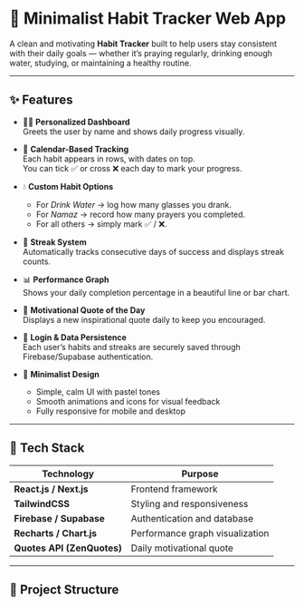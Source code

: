 # 🌿 Minimalist Habit Tracker Web App

A clean and motivating **Habit Tracker** built to help users stay consistent with their daily goals — whether it’s praying regularly, drinking enough water, studying, or maintaining a healthy routine.

---

## ✨ Features

- 🧍‍♀️ **Personalized Dashboard**  
  Greets the user by name and shows daily progress visually.

- 📅 **Calendar-Based Tracking**  
  Each habit appears in rows, with dates on top.  
  You can tick ✅ or cross ❌ each day to mark your progress.

- 💧 **Custom Habit Options**  
  - For *Drink Water* → log how many glasses you drank.  
  - For *Namaz* → record how many prayers you completed.  
  - For all others → simply mark ✅ / ❌.

- 💪 **Streak System**  
  Automatically tracks consecutive days of success and displays streak counts.

- 📊 **Performance Graph**  
  Shows your daily completion percentage in a beautiful line or bar chart.

- 💬 **Motivational Quote of the Day**  
  Displays a new inspirational quote daily to keep you encouraged.

- 🔐 **Login & Data Persistence**  
  Each user’s habits and streaks are securely saved through Firebase/Supabase authentication.

- 🌈 **Minimalist Design**  
  - Simple, calm UI with pastel tones  
  - Smooth animations and icons for visual feedback  
  - Fully responsive for mobile and desktop

---

## 🧭 Tech Stack

| Technology | Purpose |
|-------------|----------|
| **React.js / Next.js** | Frontend framework |
| **TailwindCSS** | Styling and responsiveness |
| **Firebase / Supabase** | Authentication and database |
| **Recharts / Chart.js** | Performance graph visualization |
| **Quotes API (ZenQuotes)** | Daily motivational quote |

---

## 🧩 Project Structure

